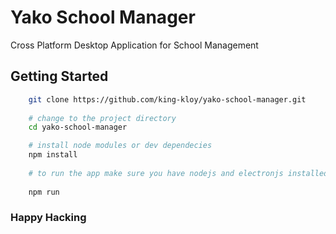 # Yako School Manager

Cross Platform Desktop Application for School Management



## Getting Started

```bash
	git clone https://github.com/king-kloy/yako-school-manager.git
	
	# change to the project directory
	cd yako-school-manager

	# install node modules or dev dependecies
	npm install
	
	# to run the app make sure you have nodejs and electronjs installed
	
	npm run
```

### Happy Hacking
